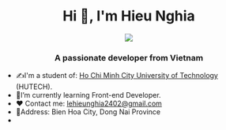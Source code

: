 <h1 align="center">Hi 👋, I'm Hieu Nghia</h1>
<p align="center"><img src="https://img.icons8.com/color/48/000000/vietnam-circular.png"/></p>
<h3 align="center">A passionate developer from Vietnam </h3>

- ✍I'm a student of: [Ho Chi Minh City University of Technology](https://hutech.edu.vn) (HUTECH).
- 🌱I’m currently learning Front-end Developer.
- ❤ Contact me: lehieunghia2402@gmail.com
- 📍Address: Bien Hoa City, Dong Nai Province
- 


